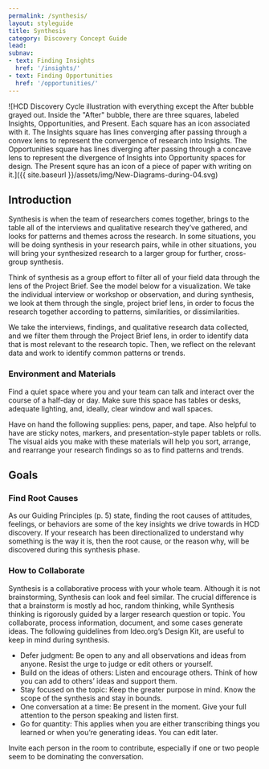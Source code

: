 ```yaml
---
permalink: /synthesis/
layout: styleguide
title: Synthesis
category: Discovery Concept Guide
lead:
subnav:
- text: Finding Insights
  href: '/insights/'
- text: Finding Opportunities
  href: '/opportunities/'
---
```


![HCD Discovery Cycle illustration with everything except the After bubble grayed out. Inside the "After" bubble, there are three squares, labeled Insights, Opportunities, and Present. Each square has an icon associated with it. The Insights square has lines converging after passing through a convex lens to represent the convergence of research into Insights. The Opportunities square has lines diverging after passing through a concave lens to represent the divergence of Insights into Opportunity spaces for design. The Present squre has an icon of a piece of paper with writing on it.]({{ site.baseurl }}/assets/img/New-Diagrams-during-04.svg)

## Introduction

Synthesis is when the team of researchers comes together, brings to the table all of the interviews and qualitative research they’ve gathered, and looks for patterns and themes across the research.
In some situations, you will be doing synthesis in your research pairs, while in other situations, you will bring your synthesized research to a larger group for further, cross-group synthesis.

Think of synthesis as a group effort to filter all of your field data through the lens of the Project Brief. See the model below for a visualization. We take the individual interview or workshop or observation, and during synthesis, we look at them through the single, project brief lens, in order to focus the research together according to patterns, similarities, or dissimilarities.

We take the interviews, findings, and qualitative research data collected, and we filter them through the Project Brief lens, in order to identify data that is most relevant to the research topic. Then, we reflect on the relevant data and work to identify common patterns
or trends.

### Environment and Materials

Find a quiet space where you and your team can talk and interact over the course of a half-day or day. Make sure this space has tables or desks, adequate lighting, and, ideally, clear window and wall spaces.

Have on hand the following supplies: pens, paper, and tape. Also helpful to have are sticky notes, markers, and presentation-style paper tablets or rolls. The visual aids you make with these materials will help you sort, arrange, and rearrange your research findings so as to find patterns and trends.

## Goals

### Find Root Causes

As our Guiding Principles (p. 5) state, finding the root causes of attitudes, feelings, or behaviors are some of the key insights we drive towards in HCD discovery. If your research has been directionalized to understand why something is the way it is, then the root cause, or the reason why, will be discovered during this synthesis phase.

### How to Collaborate

Synthesis is a collaborative process with your whole team. Although it is not brainstorming, Synthesis can look and feel similar. The crucial difference is that a brainstorm is mostly ad hoc, random thinking, while Synthesis thinking is rigorously guided by a larger research question or topic. You collaborate, process information, document, and some cases generate ideas. The following guidelines from Ideo.org’s Design Kit, are useful to keep in mind during synthesis.

* Defer judgment: Be open to any and all observations and ideas from anyone. Resist the urge to judge or edit others
or yourself.
* Build on the ideas of others: Listen and encourage others. Think of how you can add to others’ ideas and support them.
* Stay focused on the topic: Keep the greater purpose in mind. Know the scope of the synthesis and stay in bounds.
* One conversation at a time: Be present in the moment. Give your full attention to the person speaking and listen first.
* Go for quantity: This applies when you are either transcribing things you learned or when you’re generating ideas. You can edit later.

Invite each person in the room to contribute, especially if one or two people seem to be dominating the conversation.
